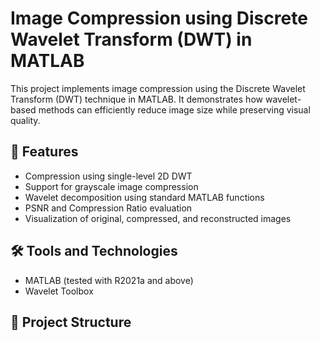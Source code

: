 # Image Compression using Discrete Wavelet Transform (DWT) in MATLAB

This project implements image compression using the Discrete Wavelet Transform (DWT) technique in MATLAB. It demonstrates how wavelet-based methods can efficiently reduce image size while preserving visual quality.

## 📌 Features

- Compression using single-level 2D DWT
- Support for grayscale image compression
- Wavelet decomposition using standard MATLAB functions
- PSNR and Compression Ratio evaluation
- Visualization of original, compressed, and reconstructed images

## 🛠️ Tools and Technologies

- MATLAB (tested with R2021a and above)
- Wavelet Toolbox

## 📁 Project Structure

